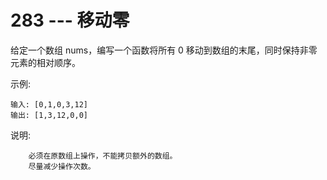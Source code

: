# 283 --- 移动零
给定一个数组 nums，编写一个函数将所有 0 移动到数组的末尾，同时保持非零元素的相对顺序。

示例:
```
输入: [0,1,0,3,12]
输出: [1,3,12,0,0]
```
说明:
```
    必须在原数组上操作，不能拷贝额外的数组。
    尽量减少操作次数。
```